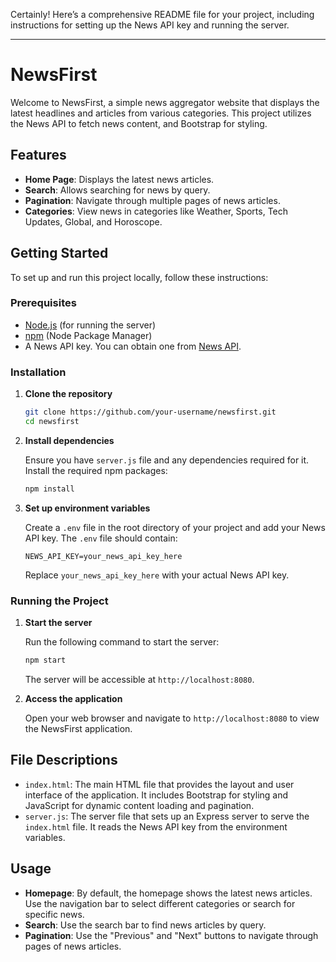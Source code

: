 Certainly! Here’s a comprehensive README file for your project, including instructions for setting up the News API key and running the server.

---

# NewsFirst

Welcome to NewsFirst, a simple news aggregator website that displays the latest headlines and articles from various categories. This project utilizes the News API to fetch news content, and Bootstrap for styling.

## Features

- **Home Page**: Displays the latest news articles.
- **Search**: Allows searching for news by query.
- **Pagination**: Navigate through multiple pages of news articles.
- **Categories**: View news in categories like Weather, Sports, Tech Updates, Global, and Horoscope.

## Getting Started

To set up and run this project locally, follow these instructions:

### Prerequisites

- [Node.js](https://nodejs.org/) (for running the server)
- [npm](https://www.npmjs.com/) (Node Package Manager)
- A News API key. You can obtain one from [News API](https://newsapi.org/).

### Installation

1. **Clone the repository**

   ```bash
   git clone https://github.com/your-username/newsfirst.git
   cd newsfirst
   ```

2. **Install dependencies**

   Ensure you have `server.js` file and any dependencies required for it. Install the required npm packages:

   ```bash
   npm install
   ```

3. **Set up environment variables**

   Create a `.env` file in the root directory of your project and add your News API key. The `.env` file should contain:

   ```plaintext
   NEWS_API_KEY=your_news_api_key_here
   ```

   Replace `your_news_api_key_here` with your actual News API key.

### Running the Project

1. **Start the server**

   Run the following command to start the server:

   ```bash
   npm start
   ```

   The server will be accessible at `http://localhost:8080`.

2. **Access the application**

   Open your web browser and navigate to `http://localhost:8080` to view the NewsFirst application.

## File Descriptions

- `index.html`: The main HTML file that provides the layout and user interface of the application. It includes Bootstrap for styling and JavaScript for dynamic content loading and pagination.
- `server.js`: The server file that sets up an Express server to serve the `index.html` file. It reads the News API key from the environment variables.

## Usage

- **Homepage**: By default, the homepage shows the latest news articles. Use the navigation bar to select different categories or search for specific news.
- **Search**: Use the search bar to find news articles by query.
- **Pagination**: Use the "Previous" and "Next" buttons to navigate through pages of news articles.
